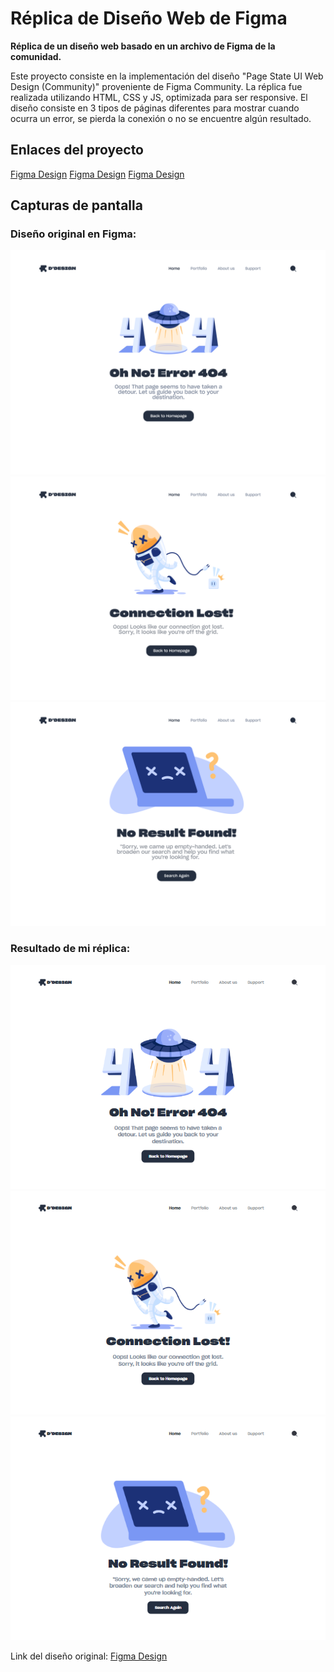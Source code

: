 # Réplica de Diseño Web de Figma

**Réplica de un diseño web basado en un archivo de Figma de la comunidad.**

Este proyecto consiste en la implementación del diseño "Page State UI Web Design (Community)" proveniente de Figma Community. La réplica fue realizada utilizando HTML, CSS y JS, optimizada para ser responsive. El diseño consiste en 3 tipos de páginas diferentes para mostrar cuando ocurra un error, se pierda la conexión o no se encuentre algún resultado.

## Enlaces del proyecto
[Figma Design](./error-404.html)
[Figma Design](./lost-connection.html)
[Figma Design](./no-results.html)

## Capturas de pantalla

### Diseño original en Figma:
![Diseño original en Figma](./assets/images/screenshots/Error404Page.png)
![Diseño original en Figma](./assets/images/screenshots/ConnectionLostPage.png)
![Diseño original en Figma](./assets/images/screenshots/NoResultFoundPage.png)

### Resultado de mi réplica:
![Resultado de la réplica](./assets/images/screenshots/screencapture-127-0-0-1-5500-error-404-html-2024-09-11-19_22_24.png)
![Resultado de la réplica](./assets/images/screenshots/screencapture-127-0-0-1-5500-lost-connection-html-2024-09-11-19_22_42.png)
![Resultado de la réplica](./assets/images/screenshots/screencapture-127-0-0-1-5500-no-results-html-2024-09-11-19_23_07.png)

Link del diseño original: [Figma Design](https://www.figma.com/design/E2nkW0Wc3pxIrGxBIUBEOa/Page-State-UI-Web-Design-(Community)?node-id=0-1&node-type=canvas&t=Eq2ive24EWBTAX7H-0)
